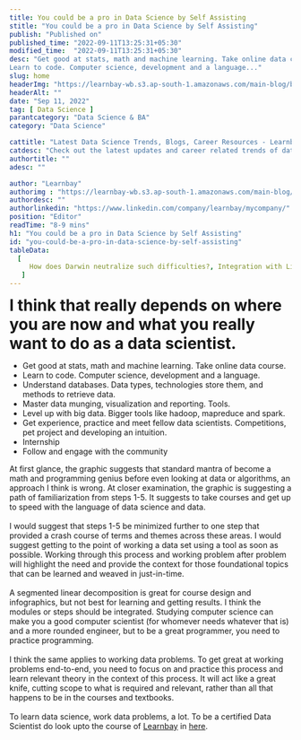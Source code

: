 ```yaml
---
title: You could be a pro in Data Science by Self Assisting
stitle: "You could be a pro in Data Science by Self Assisting"
publish: "Published on" 
published_time: "2022-09-11T13:25:31+05:30"
modified_time:  "2022-09-11T13:25:31+05:30"
desc: "Get good at stats, math and machine learning. Take online data course.
Learn to code. Computer science, development and a language..."
slug: home
headerImg: "https://learnbay-wb.s3.ap-south-1.amazonaws.com/main-blog/blog/ucbp.png"
headerAlt: ""
date: "Sep 11, 2022"
tag: [ Data Science ]
parantcategory: "Data Science & BA"
category: "Data Science"

cattitle: "Latest Data Science Trends, Blogs, Career Resources - Learnbay Blogs"
catdesc: "Check out the latest updates and career related trends of data science and business analytics here inside the Learnbay's data science blogs."
authortitle: ""
adesc: ""

author: "Learnbay"
authorimg : "https://learnbay-wb.s3.ap-south-1.amazonaws.com/main-blog/blog/learnbay-admin.webp"
authordesc: ""
authorlinkedin: "https://www.linkedin.com/company/learnbay/mycompany/" 
position: "Editor"
readTime: "8-9 mins"
h1: "You could be a pro in Data Science by Self Assisting"
id: "you-could-be-a-pro-in-data-science-by-self-assisting"
tableData:
  [
     How does Darwin neutralize such difficulties?, Integration with LinkedIn:-, Aspects of Darwin in the future:-, Ease of using Darwin:-, Conclusion:-   
   ]
---
```


<span style=" font-weight:bold; font-size:28px"> I think that really depends on where you are now and what you really want to do as a data scientist.</span>

- Get good at stats, math and machine learning. Take online data course.
- Learn to code. Computer science, development and a language.
- Understand databases. Data types, technologies store them, and methods to retrieve data.
- Master data munging, visualization and reporting. Tools.
- Level up with big data. Bigger tools like hadoop, mapreduce and spark.
- Get experience, practice and meet fellow data scientists. Competitions, pet project and developing an intuition.
- Internship
- Follow and engage with the community

At first glance, the graphic suggests that standard mantra of become a math and programming genius before even looking at data or algorithms, an approach I think is wrong. At closer examination, the graphic is suggesting a path of familiarization from steps 1-5. It suggests to take courses and get up to speed with the language of data science and data. <br><br>
I would suggest that steps 1-5 be minimized further to one step that provided a crash course of terms and themes across these areas. I would suggest getting to the point of working a data set using a tool as soon as possible. Working through this process and working problem after problem will highlight the need and provide the context for those foundational topics that can be learned and weaved in just-in-time.<br><br>
A segmented linear decomposition is great for course design and infographics, but not best for learning and getting results. I think the modules or steps should be integrated. Studying computer science can make you a good computer scientist (for whomever needs whatever that is) and a more rounded engineer, but to be a great programmer, you need to practice programming.<br><br>
I think the same applies to working data problems. To get great at working problems end-to-end, you need to focus on and practice this process and learn relevant theory in the context of this process. It will act like a great knife, cutting scope to what is required and relevant, rather than all that happens to be in the courses and textbooks.<br><br>
To learn data science, work data problems, a lot. To be a certified Data Scientist do look upto the course of <a href="https://www.learnbay.co/" target="_blank">Learnbay</a> in <a href="https://www.learnbay.co/data-science-course-training-in-bangalore" target="_blank">here</a>.
